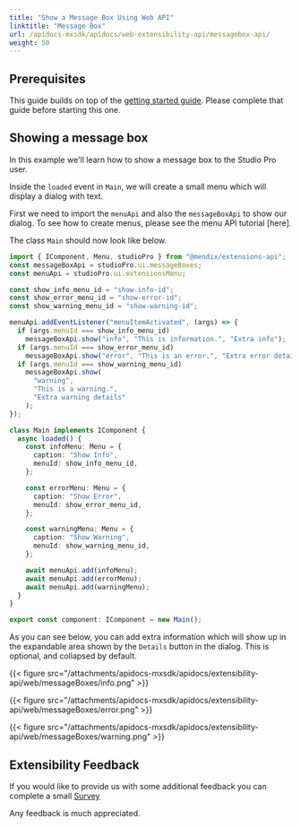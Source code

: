 ```yaml
---
title: "Show a Message Box Using Web API"
linktitle: "Message Box"
url: /apidocs-mxsdk/apidocs/web-extensibility-api/messagebox-api/
weight: 50
---
```


## Prerequisites

This guide builds on top of the [getting started guide](/apidocs-mxsdk/apidocs/web-extensibility-api/getting-started/). Please complete that guide before starting this one.

## Showing a message box

In this example we'll learn how to show a message box to the Studio Pro user.

Inside the `loaded` event in `Main`, we will create a small menu which will display a dialog with text.

First we need to import the `menuApi` and also the `messageBoxApi` to show our dialog. To see how to create menus, please see the menu API tutorial [here].

The class `Main` should now look like below.

```typescript
import { IComponent, Menu, studioPro } from "@mendix/extensions-api";
const messageBoxApi = studioPro.ui.messageBoxes;
const menuApi = studioPro.ui.extensionsMenu;

const show_info_menu_id = "show-info-id";
const show_error_menu_id = "show-error-id";
const show_warning_menu_id = "show-warning-id";

menuApi.addEventListener("menuItemActivated", (args) => {
  if (args.menuId === show_info_menu_id)
    messageBoxApi.show("info", "This is information.", "Extra info");
  if (args.menuId === show_error_menu_id)
    messageBoxApi.show("error", "This is an error.", "Extra error details");
  if (args.menuId === show_warning_menu_id)
    messageBoxApi.show(
      "warning",
      "This is a warning.",
      "Extra warning details"
    );
});

class Main implements IComponent {
  async loaded() {
    const infoMenu: Menu = {
      caption: "Show Info",
      menuId: show_info_menu_id,
    };

    const errorMenu: Menu = {
      caption: "Show Error",
      menuId: show_error_menu_id,
    };

    const warningMenu: Menu = {
      caption: "Show Warning",
      menuId: show_warning_menu_id,
    };

    await menuApi.add(infoMenu);
    await menuApi.add(errorMenu);
    await menuApi.add(warningMenu);
  }
}

export const component: IComponent = new Main();
```

As you can see below, you can add extra information which will show up in the expandable area shown by the `Details` button in the dialog. This is optional, and collapsed by default.

{{< figure src="/attachments/apidocs-mxsdk/apidocs/extensibility-api/web/messageBoxes/info.png" >}}

{{< figure src="/attachments/apidocs-mxsdk/apidocs/extensibility-api/web/messageBoxes/error.png" >}}

{{< figure src="/attachments/apidocs-mxsdk/apidocs/extensibility-api/web/messageBoxes/warning.png" >}}

## Extensibility Feedback

If you would like to provide us with some additional feedback you can complete a small [Survey](https://survey.alchemer.eu/s3/90801191/Extensibility-Feedback)

Any feedback is much appreciated.
